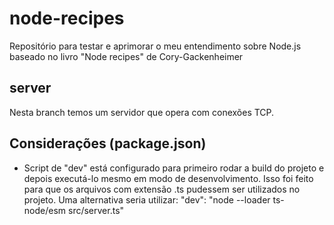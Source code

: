 # node-recipes
Repositório para testar e aprimorar o meu entendimento sobre Node.js baseado no livro "Node recipes" de Cory-Gackenheimer

## server
Nesta branch temos um servidor que opera com conexões TCP.

## Considerações (package.json)

- Script de "dev" está configurado para primeiro rodar a build do projeto e depois executá-lo mesmo em modo de desenvolvimento. Isso foi feito para que os arquivos com extensão .ts pudessem ser utilizados no projeto. Uma alternativa seria utilizar: 
    "dev": "node --loader ts-node/esm src/server.ts"